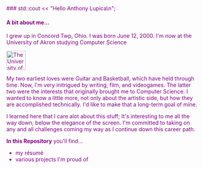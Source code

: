 <span style="color:purple">
### std::cout << "Hello Anthony Lupica\n";

#### A bit about me...
I grew up in Concord Twp, Ohio.
I was born June 12, 2000.
I'm now at the University of Akron studying Computer Science 

<img src="https://upload.wikimedia.org/wikipedia/en/b/b0/University_of_Akron_seal.svg" alt="The University of Akron width" width="50" height="50">

My two earliest loves were Guitar and Basketball, which have held through time. Now, I'm very initrigued by writing, film, and videogames. The latter two were the interests that originally brought me to Computer Science. I wanted to know a little more, not only about the artistic side, but how they are accomplished technically. I'd like to make that a long-term goal of mine.

I learned here that I care alot about this stuff; It's interesting to me all the way down, below the elegance of the screen. 
I'm committed to taking on any and all challenges coming my way as I continue down this career path.

**In this Repository** you'll find...
- my résumé
- various projects I'm proud of 
</span>
